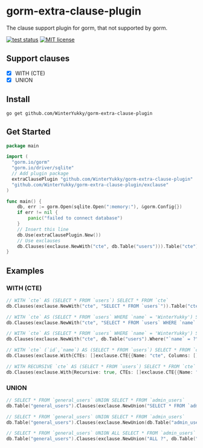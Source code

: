 # gorm-extra-clause-plugin

The clause support plugin for gorm, that not supported by gorm.

[![test status](https://github.com/WinterYukky/gorm-extra-clause-plugin/actions/workflows/go.yml/badge.svg?branch=main "test status")](https://github.com/WinterYukky/gorm-extra-clause-plugin/actions)
[![MIT license](https://img.shields.io/badge/license-MIT-brightgreen.svg)](https://opensource.org/licenses/MIT)

## Support clauses

- [x] WITH (CTE)
- [x] UNION

## Install
```shell
go get github.com/WinterYukky/gorm-extra-clause-plugin
```

## Get Started

```go
package main

import (
  "gorm.io/gorm"
  "gorm.io/driver/sqlite"
  // Add plugin package
  extraClausePlugin "github.com/WinterYukky/gorm-extra-clause-plugin"
  "github.com/WinterYukky/gorm-extra-clause-plugin/exclause"
)

func main() {
    db, err := gorm.Open(sqlite.Open(":memory:"), &gorm.Config{})
    if err != nil {
        panic("failed to connect database")
    }
    // Insert this line
    db.Use(extraClausePlugin.New())
    // Use exclauses
    db.Clauses(exclause.NewWith("cte", db.Table("users"))).Table("cte").Scan(&users)
}
```

## Examples

### WITH (CTE)

```go
// WITH `cte` AS (SELECT * FROM `users`) SELECT * FROM `cte`
db.Clauses(exclause.NewWith("cte", "SELECT * FROM `users`")).Table("cte").Scan(&users)

// WITH `cte` AS (SELECT * FROM `users` WHERE `name` = 'WinterYukky') SELECT * FROM `cte`
db.Clauses(exclause.NewWith("cte", "SELECT * FROM `users` WHERE `name` = ?", "WinterYukky")).Table("cte").Scan(&users)

// WITH `cte` AS (SELECT * FROM `users` WHERE `name` = 'WinterYukky') SELECT * FROM `cte`
db.Clauses(exclause.NewWith("cte", db.Table("users").Where("`name` = ?", "WinterYukky"))).Table("cte").Scan(&users)

// WITH `cte` (`id`,`name`) AS (SELECT * FROM `users`) SELECT * FROM `cte`
db.Clauses(exclause.With{CTEs: []exclause.CTE{{Name: "cte", Columns: []string{"id", "name"}, Subquery: exclause.Subquery{DB: db.Table("users")}}}}).Table("cte").Scan(&users)

// WITH RECURSIVE `cte` AS (SELECT * FROM `users`) SELECT * FROM `cte`
db.Clauses(exclause.With{Recursive: true, CTEs: []exclause.CTE{{Name: "cte", Subquery: exclause.Subquery{DB: db.Table("users")}}}}).Table("cte").Scan(&users)
```

### UNION

```go
// SELECT * FROM `general_users` UNION SELECT * FROM `admin_users`
db.Table("general_users").Clauses(exclause.NewUnion("SELECT * FROM `admin_users`")).Scan(&users)

// SELECT * FROM `general_users` UNION SELECT * FROM `admin_users`
db.Table("general_users").Clauses(exclause.NewUnion(db.Table("admin_users"))).Scan(&users)

// SELECT * FROM `general_users` UNION ALL SELECT * FROM `admin_users`
db.Table("general_users").Clauses(exclause.NewUnion("ALL ?", db.Table("admin_users"))).Scan(&users)
```